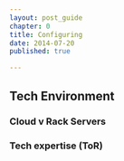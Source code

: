```yaml
---
layout: post_guide
chapter: 0
title: Configuring
date: 2014-07-20
published: true

---
```


## Tech Environment

### Cloud v Rack Servers

### Tech expertise (ToR)


